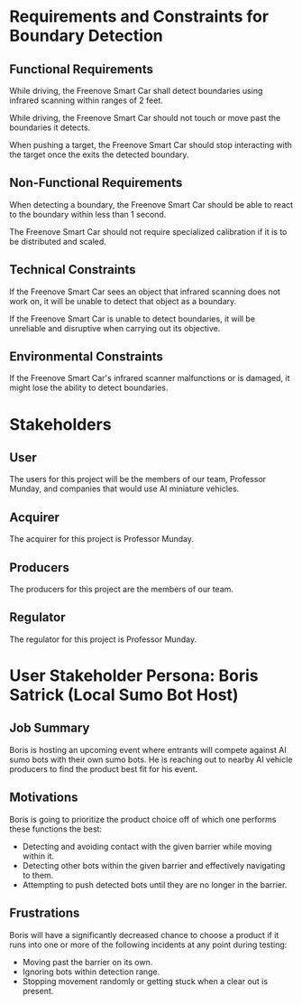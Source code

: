 # **Requirements and Constraints for Boundary Detection**



## **Functional Requirements**

While driving, the Freenove Smart Car shall detect boundaries using infrared scanning within ranges of 2 feet.

While driving, the Freenove Smart Car should not touch or move past the boundaries it detects.

When pushing a target, the Freenove Smart Car should stop interacting with the target once the exits the detected boundary.



## **Non-Functional Requirements**

When detecting a boundary, the Freenove Smart Car should be able to react to the boundary within less than 1 second.

The Freenove Smart Car should not require specialized calibration if it is to be distributed and scaled.



## **Technical Constraints**

If the Freenove Smart Car sees an object that infrared scanning does not work on, it will be unable to detect that object as a boundary.

If the Freenove Smart Car is unable to detect boundaries, it will be unreliable and disruptive when carrying out its objective.



## **Environmental Constraints**

If the Freenove Smart Car's infrared scanner malfunctions or is damaged, it might lose the ability to detect boundaries.



# **Stakeholders**

## **User**
The users for this project will be the members of our team, Professor Munday, and companies that would use AI miniature vehicles.


## **Acquirer**
The acquirer for this project is Professor Munday.


## **Producers**
The producers for this project are the members of our team.


## **Regulator**
The regulator for this project is Professor Munday.



# **User Stakeholder Persona: Boris Satrick (Local Sumo Bot Host)**

## **Job Summary**
Boris is hosting an upcoming event where entrants will compete against AI sumo bots with their own sumo bots. He is reaching out to nearby AI vehicle producers to find the product best fit for his event.

## **Motivations**
Boris is going to prioritize the product choice off of which one performs these functions the best:
- Detecting and avoiding contact with the given barrier while moving within it.
- Detecting other bots within the given barrier and effectively navigating to them.
- Attempting to push detected bots until they are no longer in the barrier.


## **Frustrations**
Boris will have a significantly decreased chance to choose a  product if it runs into one or more of the following incidents at any point during testing:
- Moving past the barrier on its own.
- Ignoring bots within detection range.
- Stopping movement randomly or getting stuck when a clear out is present.



